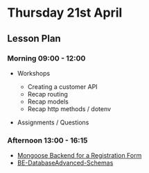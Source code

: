# Thursday 21st April

## Lesson Plan

### Morning 09:00 - 12:00


+ Workshops
  + Creating a customer API 
  + Recap routing
  + Recap models 
  + Recap http methods / dotenv
  
+ Assignments / Questions

### Afternoon 13:00 - 16:15

+ [Mongoose Backend for a Registration Form](https://github.com/FrancoSpeziali/db-mongoose-registration)
+ [BE-DatabaseAdvanced-Schemas](https://github.com/DigitalCareerInstitute/BE-DatabaseAdvanced-Schemas)
